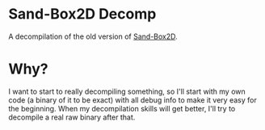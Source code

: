 # Sand-Box2D Decomp
A decompilation of the old version of [Sand-Box2D](https://github.com/Hammerill/Sand-Box2D).

# Why?
I want to start to really decompiling something, so I'll start with my own code (a binary of it to be exact) with all debug info to make it very easy for the beginning. When my decompilation skills will get better, I'll try to decompile a real raw binary after that.

